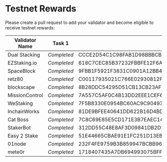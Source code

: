 # Testnet Rewards

Please create a pull request to add your validator and become eligible to receive testnet rewards:

| Validator Name | Task 1      | Task 2                                                           | Task 3                                                           | Task 4                                                           | Task 5                                                           | Task 6                                                           | Task 7 | Task 8 |
| -------------- | ----------- | ---------------------------------------------------------------- | ---------------------------------------------------------------- | ---------------------------------------------------------------- | ---------------------------------------------------------------- | ---------------------------------------------------------------- | ------ | ------ |
| Dual Stacking  | *Completed* | CCCE2D54C1C98FAB1D98BBBCB31C20A94BA60D48379CC3718ED5921E3E4B602D | 2B70AAE504AE2982E03480D7EE137EB41029E18A1CC79034DD60FCA9598576CC | 8837F092ECF5DA68214B8B3A070BBF1D3E9A3712B851A4B419C1620CBE7F269D | 7F465ACE5EBE18745D4FF8233A14C3CC87A1FEA49003D66BFCC8C25BC470D32D | 6D6DA0DFAEA431171057B906BB88C91C83B548535BE3CF559A0939148C0CA37C |        |        |
| EZStaking.io   | *Completed* | 618C7CEC85B37232FBBFE12F6A214A2AAD4442DFA987319B100FB6B9BB7DFDFC | 5F81E3FC1513E94ECE1778400E30153C3C0D7BFB6FEAA15A2358183CA6AFD432 | 59BD35FD811347F8D67C0849989E7BA4650DDF6222741B87A9FB7F5D389D4A91 | 562DA704AAE690E236AB8AA79BAB1AB3A00F16B756A18A41DCE956A2B020201A | 67BB7D60325E94BB3871F69938C6412DEAB508C1E22244E8D195CF8E5913F4BB |        |        |
| SpaceBlock     | *Completed* | 9FBB1F5921F3831C0901A12BB40147DBEFB2D11A2B05A5126B26EC97817DACF4 | F58DAFA8CD86E5F253F8ADC1BB40CA295E49FBBB1488AB099632E03CD0101CB5 | 2A31AEB1D41FF454CBECC338814600B841F657492305884873593F93B3D51418 | 6B1F3D87195D2EB111B364716688241844A562E4DCE14FE8BD1FB72EA71D4EBC | A5300D7466597AD1EF1D3C287BFACF3E13E779C28F0C355C3918907E0448388E |        |        |
| retz80         | *Completed* | C00117935021C766E02930812FC8E5CA1B8970385E8091C03455B116EF66AF34 | 64124910D1C288FCAB5D3710B66280021AA202AA7EADB4DFBEEBBF82FED5FDA5 | A8461552D69B74F672F253F5DC2F3F50944CCB73CBAEF0AF049D94B08D15C463 | DAE8A91A54717476A4FD26A2A70B897B6CF3A8A058B2EFC6A3DC59AA15D24EFA | F8140DE62EFE0F8485556D12205D5A6CC52B07057C72D1E5A28AE426BF313B67 |        |        |
| blockscape     | *Completed* | 8B28DDC54295D51CB13CB23AF2F9BA716B7131704D2561585CED6427E99F5599 | F5CD7E51C5CDBC4EB5E46F24748DFD30CA274069942378913299AA723C9CF21A | 2EB9C495689BC8E27AF97D8FB81AD90DEE4E3D7A0C9B375292490D80A14B8724 | BC69855FF2BAB3F5779B788F7514C60F30411607B403A8711A586AFAB9AA08FE | AB34721435AAF369DC485DD6965CF333A02F6742ED9F50748F3040DF30427686 |        |        |
| MissionControl | *Completed* | 7A557C5AF0C4B13DD2EEE1CEF6F2E74E624CC01D748F622CA43C6D4C158D83F9 | 85949E9E79C27A0F39798CC4086A15F50C772280BA31CDE4D7879DD2DEAB22C1 | 8D450DF554BFBEAEEC8192436AE765AEA0677A81A3B17A7B60CFC7CED25C9218 | 2CD28435D0DE8212B24DB28DFC499D1E6F7BBEF927F815909EBA2F32B11AFC08 | 3500667F72620D0266CD66D318D207C8A7EA990D2E1344123DCBFF4B3BE32244 |        |        |
| WeStaking      | *Completed* | 7F5B8330E0954BC60AC9C9049350C8428D82400753F4256F5BD6AAF075328F7A | 4B18E0488FE302AAC4D07735E08DB1C26BC06E37A2207A13A2895BCACABAEBA4 | 20A2A0350BB376DC4DCF9FEC4A184B3B4DF2FFB939D5F5B7E1F1E7CD73699175 | E74C2E51E77634CC6A39D3553D0291FA469F59ACCD432B4D7C936CEE7CF16647 | 3180CF420CC9D5D9806CBAAD28991D2905EC873C076C19808B89C3E9F0878AB9 |        |        |
| InchainWorks   | *Completed* | 81DE9BFEE40641DD622B16D4BD60C8553A4437503036B1204302281E06DD4E26 | 278D904903FF6C46721EBD677E45CC73908A702427A4186844C49BCA67CE50A4 | AC5652B9C21C8207E1E2C31EACE3D03A9C0FFC2D7D3EA6FA4CA3523FC6B567CA | B5113EA8EE36AD2881757386E789E7D871DFDAB6A1E67A6D6919D99DC389B7B3 | 017BF3F431F9566F7F9C540F823CEABD3D32232B0FD4DD1E3BE1962303E675FD |        |        |
| Cat Boss       | *Completed* | 7C8C69E85E5CD171E3B7EAEC14D3C1E4E838563F0DC4746D33F0B054E767892D | 97394FEAEE2C6412945DDE98055106BE14DE7162436A7E39CE5CDBFD7566D370 | 585CB84D00E1C2774CC3C18349CD84A18A1F4D987F4E81EFEBDD6DC6D1B41C30 | 370239FF753D7AF265D32D98F1FDC6E14FE35BE9B810B19BA75465B2F2E954E4 | 78A1B1D264C6D9A8D6BE92F36EFD1C64BADE4F46A847DB8CD9A5DB8000F00FD3 |        |        |
| StakerBot      | *Completed* | 312DD55C48E8AF3D09841DB2D17340F4B1C9A6F21BE812D847B380151A034F31 | A511AD14F2AB9408ABFD6E4F7A56AABF686ECF36F165EDB2F07C642C88F6DCE2 | 86BB6B07509A0734594340423A3C2D98D07F860FEF2EF0B2E05453BAB9A47B3F | AFB768F578D7156321C2F1330B6A5870E015593985981117CE5F5E1E3E254044 | 548F5FAA7A080927DB5A52095090EC7DF2E1469BDDE2E009FA7BA28DDC530F15 |        |        |
| Easy 2 Stake       | *Completed* | 51E44665CBAE91E1FC251D13EB49D5CBBBACE3A16060320EBC4D1AE183050453 | 541FF72FDC689C257EE906BF832084EB97A1C884C23AC317C69034D1344D8DE2 | 518F6451F85896C4E091488B6D4741C1F433EC23EDE4CAAFE1E1A89D9E1FD4E0 | ECD2A7605CADDAE725F2665A7934714BC34CF3FB3F2E0D6F508A7289BD4195D8 | 25EFD4977593B64242922C4388645E5E5D8C6C504EB567D09C2B508E37837EEC |        |        |
| 01node         | *Completed* | 232F4FE9759B3B859947BCBB9608941D4A68F23596007958BE565BB41F79A7D1 | 48EB389138C4F02A3DDA2AD2A14E550D855D4561DCBBAF437E6315A776265FC9 | 6920C2E6177AB6E65BBB95258159C2C97360E2365B289BB797E9B754E143E895 | E81637B7376518440B3D36D38B12679C6546BB41D355718E10B43EAEE87C2F6C | D4C78B221BCCDA0F271BAE40CFED70B3A9415541BBD5AF95EB3F679422C09E28 |        |        |
| mete0r         | *Completed* | 1718407435A7DB694993075BFF3D886C09512C4194F9EB0F7BE64539443DB4D5 | 559F380F94C67B69BB38253C9208444D26A787B05160CBC795B014FFE570DFAC | 338AE999764BC11383279C9D3ECE0B85170B2041340615294E7840405B883993 | 3FC18FBECFD3C078ABFAC9C5F3FDEC15F06B7945F6C6B420412F4A1194920E8B | C1F2597DBDF55CDB4288842E332446FA30D9017270F737EACB06C7FCB325D9F7 |        |        |

